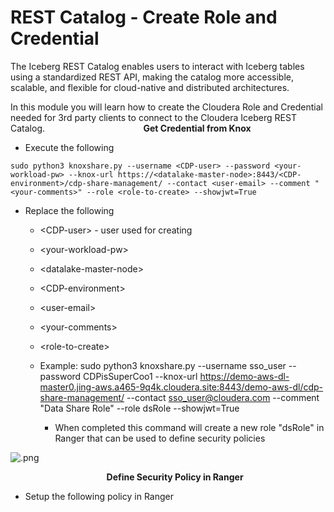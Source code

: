 # REST Catalog - Create Role and Credential

The Iceberg REST Catalog enables users to interact with Iceberg tables using a standardized REST API, making the catalog more accessible, scalable, and flexible for cloud-native and distributed architectures.

In this module you will learn how to create the Cloudera Role and Credential needed for 3rd party clients to connect to the Cloudera Iceberg REST Catalog.                                       
**Get Credential from Knox**

- Execute the following

```
sudo python3 knoxshare.py --username <CDP-user> --password <your-workload-pw> --knox-url https://<datalake-master-node>:8443/<CDP-environment>/cdp-share-management/ --contact <user-email> --comment "<your-comments>" --role <role-to-create> --showjwt=True
```

- Replace the following
   - \<CDP-user> - user used for creating
   - \<your-workload-pw>
   - \<datalake-master-node>
   - \<CDP-environment>
   - \<user-email>
   - \<your-comments>
   - \<role-to-create>

   - Example:
      sudo python3 knoxshare.py --username sso_user --password CDPisSuperCoo1 --knox-url https://demo-aws-dl-master0.jing-aws.a465-9q4k.cloudera.site:8443/demo-aws-dl/cdp-share-management/ --contact sso_user@cloudera.com --comment "Data Share Role" --role dsRole --showjwt=True

       -  When completed this command will create a new role "dsRole" in Ranger that can be used to define security policies


![.png](../../images/.png)


                                      
**Define Security Policy in Ranger**


- Setup the following policy in Ranger



                                      